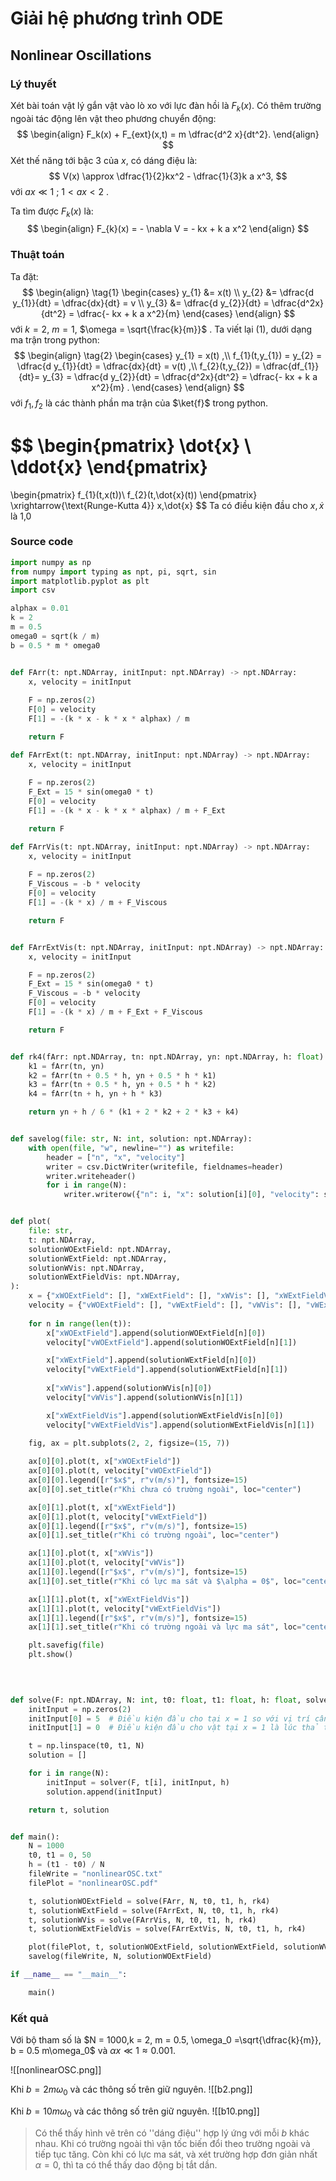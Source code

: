 # Giải hệ phương trình ODE
## Nonlinear Oscillations

### Lý thuyết

Xét bài toán vật lý gắn vật vào lò xo với lực đàn hồi là $F_k(x)$.  Có thêm trường ngoài tác động lên vật theo phương chuyển động:
$$
\begin{align}
F_k(x) + F_{ext}(x,t) = m \dfrac{d^2 x}{dt^2}.
\end{align}
$$
Xét thế năng tới bậc 3 của $x$, có dáng điệu là:
$$
V(x) \approx \dfrac{1}{2}kx^2 - \dfrac{1}{3}k a x^3,
$$
với $ax \ll 1$ ; $1<ax<2$ .

Ta tìm được $F_k(x)$ là:
$$
\begin{align}
F_{k}(x) = - \nabla V = - kx + k a x^2
\end{align}
$$
### Thuật toán

Ta đặt:
$$
\begin{align} \tag{1}
	\begin{cases}
		y_{1} &= x(t) \\
		y_{2} &= \dfrac{d y_{1}}{dt} = \dfrac{dx}{dt} = v \\
		y_{3} &= \dfrac{d y_{2}}{dt} = \dfrac{d^2x}{dt^2} = \dfrac{- kx + k a x^2}{m} 
	\end{cases}
\end{align}
$$
với $k = 2$, $m = 1$, $\omega = \sqrt{\frac{k}{m}}$ . 
Ta viết lại (1), dưới dạng ma trận trong python:
$$
\begin{align} \tag{2}
	\begin{cases}
		y_{1} = x(t) ,\\
		f_{1}(t,y_{1}) = y_{2} = \dfrac{d y_{1}}{dt} = \dfrac{dx}{dt} = v(t) ,\\
		f_{2}(t,y_{2}) = \dfrac{df_{1}}{dt}= y_{3} = \dfrac{d y_{2}}{dt} = \dfrac{d^2x}{dt^2} = \dfrac{- kx + k a x^2}{m} .
	\end{cases}
\end{align}
$$
với $f_{1},f_{2}$ là các thành phần ma trận của $\ket{f}$ trong python. 

$$
\begin{pmatrix}
\dot{x} \\
\ddot{x}
\end{pmatrix} 
=
\begin{pmatrix}
f_{1}(t,x(t))\\
f_{2}(t,\dot{x}(t))
\end{pmatrix} 
\xrightarrow{\text{Runge-Kutta 4}} x,\dot{x}
$$
Ta có điều kiện đầu cho $x,\dot{x}$ là 1,0
### Source code

```python
import numpy as np
from numpy import typing as npt, pi, sqrt, sin
import matplotlib.pyplot as plt
import csv

alphax = 0.01
k = 2
m = 0.5
omega0 = sqrt(k / m)
b = 0.5 * m * omega0


def FArr(t: npt.NDArray, initInput: npt.NDArray) -> npt.NDArray:
    x, velocity = initInput
  
    F = np.zeros(2)
    F[0] = velocity
    F[1] = -(k * x - k * x * alphax) / m

    return F  

def FArrExt(t: npt.NDArray, initInput: npt.NDArray) -> npt.NDArray:
    x, velocity = initInput
  
    F = np.zeros(2)
    F_Ext = 15 * sin(omega0 * t)
    F[0] = velocity
    F[1] = -(k * x - k * x * alphax) / m + F_Ext

    return F  

def FArrVis(t: npt.NDArray, initInput: npt.NDArray) -> npt.NDArray:
    x, velocity = initInput
    
    F = np.zeros(2)
    F_Viscous = -b * velocity
    F[0] = velocity
    F[1] = -(k * x) / m + F_Viscous

    return F


def FArrExtVis(t: npt.NDArray, initInput: npt.NDArray) -> npt.NDArray:
    x, velocity = initInput

    F = np.zeros(2)
    F_Ext = 15 * sin(omega0 * t)
    F_Viscous = -b * velocity
    F[0] = velocity
    F[1] = -(k * x) / m + F_Ext + F_Viscous

    return F


def rk4(fArr: npt.NDArray, tn: npt.NDArray, yn: npt.NDArray, h: float) -> npt.NDArray:
    k1 = fArr(tn, yn)
    k2 = fArr(tn + 0.5 * h, yn + 0.5 * h * k1)
    k3 = fArr(tn + 0.5 * h, yn + 0.5 * h * k2)
    k4 = fArr(tn + h, yn + h * k3)

    return yn + h / 6 * (k1 + 2 * k2 + 2 * k3 + k4)


def savelog(file: str, N: int, solution: npt.NDArray):
    with open(file, "w", newline="") as writefile:
        header = ["n", "x", "velocity"]
        writer = csv.DictWriter(writefile, fieldnames=header)
        writer.writeheader()
        for i in range(N):
            writer.writerow({"n": i, "x": solution[i][0], "velocity": solution[i][1]})


def plot(
    file: str,
    t: npt.NDArray,
    solutionWOExtField: npt.NDArray,
    solutionWExtField: npt.NDArray,
    solutionWVis: npt.NDArray,
    solutionWExtFieldVis: npt.NDArray,
):
    x = {"xWOExtField": [], "xWExtField": [], "xWVis": [], "xWExtFieldVis": []}
    velocity = {"vWOExtField": [], "vWExtField": [], "vWVis": [], "vWExtFieldVis": []}
    
    for n in range(len(t)):
        x["xWOExtField"].append(solutionWOExtField[n][0])
        velocity["vWOExtField"].append(solutionWOExtField[n][1])

        x["xWExtField"].append(solutionWExtField[n][0])
        velocity["vWExtField"].append(solutionWExtField[n][1])
  
        x["xWVis"].append(solutionWVis[n][0])
        velocity["vWVis"].append(solutionWVis[n][1])

        x["xWExtFieldVis"].append(solutionWExtFieldVis[n][0])
        velocity["vWExtFieldVis"].append(solutionWExtFieldVis[n][1])

    fig, ax = plt.subplots(2, 2, figsize=(15, 7))
    
    ax[0][0].plot(t, x["xWOExtField"])
    ax[0][0].plot(t, velocity["vWOExtField"])
    ax[0][0].legend([r"$x$", r"v(m/s)"], fontsize=15)
    ax[0][0].set_title(r"Khi chưa có trường ngoài", loc="center")

    ax[0][1].plot(t, x["xWExtField"])
    ax[0][1].plot(t, velocity["vWExtField"])
    ax[0][1].legend([r"$x$", r"v(m/s)"], fontsize=15)
    ax[0][1].set_title(r"Khi có trường ngoài", loc="center")

    ax[1][0].plot(t, x["xWVis"])
    ax[1][0].plot(t, velocity["vWVis"])
    ax[1][0].legend([r"$x$", r"v(m/s)"], fontsize=15)
    ax[1][0].set_title(r"Khi có lực ma sát và $\alpha = 0$", loc="center")

    ax[1][1].plot(t, x["xWExtFieldVis"])
    ax[1][1].plot(t, velocity["vWExtFieldVis"])
    ax[1][1].legend([r"$x$", r"v(m/s)"], fontsize=15)
    ax[1][1].set_title(r"Khi có trường ngoài và lực ma sát", loc="center")

    plt.savefig(file)
    plt.show()

  
  

def solve(F: npt.NDArray, N: int, t0: float, t1: float, h: float, solver: npt.NDArray) -> npt.NDArray:
    initInput = np.zeros(2)
    initInput[0] = 5  # Điều kiện đầu cho tại x = 1 so với vị trí cân bằng là x = 0
    initInput[1] = 0  # Điều kiện đầu cho vật tại x = 1 là lúc thả tay ra thì v = 0

    t = np.linspace(t0, t1, N)
    solution = []

    for i in range(N):
        initInput = solver(F, t[i], initInput, h)
        solution.append(initInput)

    return t, solution


def main():
    N = 1000
    t0, t1 = 0, 50
    h = (t1 - t0) / N
    fileWrite = "nonlinearOSC.txt"
    filePlot = "nonlinearOSC.pdf"

    t, solutionWOExtField = solve(FArr, N, t0, t1, h, rk4)
    t, solutionWExtField = solve(FArrExt, N, t0, t1, h, rk4)
    t, solutionWVis = solve(FArrVis, N, t0, t1, h, rk4)
    t, solutionWExtFieldVis = solve(FArrExtVis, N, t0, t1, h, rk4)

    plot(filePlot, t, solutionWOExtField, solutionWExtField, solutionWVis, solutionWExtFieldVis)
    savelog(fileWrite, N, solutionWOExtField)

if __name__ == "__main__":

    main()
```

### Kết quả

Với bộ tham số là $N = 1000,k = 2, m = 0.5, \omega_0 =\sqrt{\dfrac{k}{m}}, b = 0.5 m\omega_0$ và $\alpha x \ll 1 \approx 0.001$. 

![[nonlinearOSC.png]]

Khi $b = 2 m\omega_0$ và các thông số trên giữ nguyên.
![[b2.png]]

Khi $b = 10 m\omega_0$ và các thông số trên giữ nguyên.
![[b10.png]]

>Có thể thấy hình vẽ trên có ''dáng điệu'' hợp lý ứng với mỗi $b$ khác nhau. Khi có trường ngoài thì vận tốc biến đổi theo trường ngoài và tiếp tục tăng. Còn khi có lực ma sát, và xét trường hợp đơn giản nhất $\alpha = 0$, thì ta có thể thấy dao động bị tắt dần.